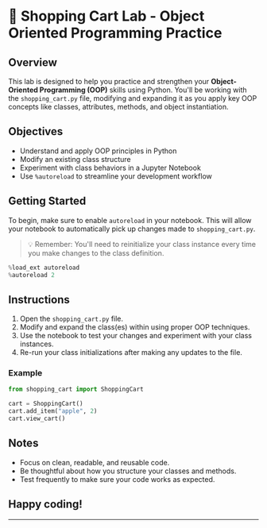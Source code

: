 

# 🛒 Shopping Cart Lab - Object Oriented Programming Practice

## Overview

This lab is designed to help you practice and strengthen your **Object-Oriented Programming (OOP)** skills using Python. You'll be working with the `shopping_cart.py` file, modifying and expanding it as you apply key OOP concepts like classes, attributes, methods, and object instantiation.

## Objectives

- Understand and apply OOP principles in Python
- Modify an existing class structure
- Experiment with class behaviors in a Jupyter Notebook
- Use `%autoreload` to streamline your development workflow

## Getting Started

To begin, make sure to enable `autoreload` in your notebook. This will allow your notebook to automatically pick up changes made to `shopping_cart.py`.  
> 💡 Remember: You'll need to reinitialize your class instance every time you make changes to the class definition.

```python
%load_ext autoreload
%autoreload 2
```

## Instructions

1. Open the `shopping_cart.py` file.
2. Modify and expand the class(es) within using proper OOP techniques.
3. Use the notebook to test your changes and experiment with your class instances.
4. Re-run your class initializations after making any updates to the file.

### Example

```python
from shopping_cart import ShoppingCart

cart = ShoppingCart()
cart.add_item("apple", 2)
cart.view_cart()
```

## Notes

- Focus on clean, readable, and reusable code.
- Be thoughtful about how you structure your classes and methods.
- Test frequently to make sure your code works as expected.

## Happy coding!

---


